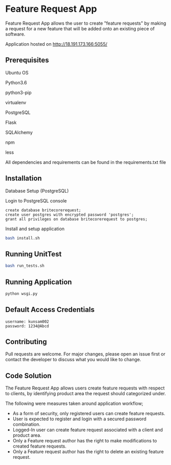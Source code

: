 # Feature Request App

Feature Request App allows the user to create "feature requests" by making a request for a new feature that will be
 added onto an existing piece of software.

Application hosted on http://18.191.173.166:5055/

## Prerequisites
Ubuntu OS

Python3.6

python3-pip

virtualenv

PostgreSQL

Flask

SQLAlchemy

npm

less

All dependencies and requirements can be found in the requirements.txt file

## Installation

Database Setup (PostgreSQL)

Login to PostgreSQL console
```postgresql
create database britecorerequest;
create user postgres with encrypted password 'postgres';
grant all privileges on database britecorerequest to postgres;
```

Install and setup application

```bash
bash install.sh
```
## Running UnitTest

```bash
bash run_tests.sh

```

## Running Application

```bash
python wsgi.py

```

## Default Access Credentials

```text
username: kunsam002
password: 1234@Abcd

```

## Contributing
Pull requests are welcome. For major changes, please open an issue first or contact the developer to discuss what you
 would like to change.


## Code Solution
The Feature Request App allows users create feature requests with respect to clients, by identifying product area the
 request should categorized under. 

The following were measures taken around application workflow;

* As a form of security, only registered users can create feature requests.
* User is expected to register and login with a secured password combination.
* Logged-In user can create feature request associated with a client and product area.
* Only a Feature request author has the right to make modifications to created feature requests.
* Only a Feature request author has the right to delete an existing feature request. 